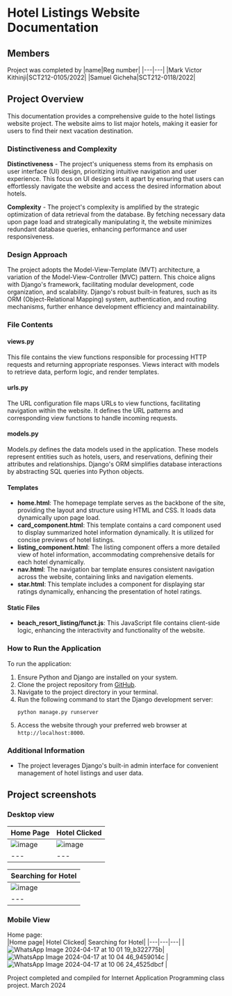 # Hotel Listings Website Documentation

## Members  
Project was completed by
|name|Reg number|
|---|---|
|Mark Victor Kithinji|SCT212-0105/2022|
|Samuel Gicheha|SCT212-0118/2022|  

## Project Overview
This documentation provides a comprehensive guide to the hotel listings website project. The website aims to list major hotels, making it easier for users to find their next vacation destination.

### Distinctiveness and Complexity
**Distinctiveness**  - The project's uniqueness stems from its emphasis on user interface (UI) design, prioritizing intuitive navigation and user experience. This focus on UI design sets it apart by ensuring that users can effortlessly navigate the website and access the desired information about hotels.   

**Complexity**   - The project's complexity is amplified by the strategic optimization of data retrieval from the database. By fetching necessary data upon page load and strategically manipulating it, the website minimizes redundant database queries, enhancing performance and user responsiveness. 
### Design Approach
The project adopts the Model-View-Template (MVT) architecture, a variation of the Model-View-Controller (MVC) pattern. This choice aligns with Django's framework, facilitating modular development, code organization, and scalability. Django's robust built-in features, such as its ORM (Object-Relational Mapping) system, authentication, and routing mechanisms, further enhance development efficiency and maintainability.

### File Contents

#### views.py
This file contains the view functions responsible for processing HTTP requests and returning appropriate responses. Views interact with models to retrieve data, perform logic, and render templates.

#### urls.py
The URL configuration file maps URLs to view functions, facilitating navigation within the website. It defines the URL patterns and corresponding view functions to handle incoming requests.

#### models.py
Models.py defines the data models used in the application. These models represent entities such as hotels, users, and reservations, defining their attributes and relationships. Django's ORM simplifies database interactions by abstracting SQL queries into Python objects.

#### Templates
- **home.html**: The homepage template serves as the backbone of the site, providing the layout and structure using HTML and CSS. It loads data dynamically upon page load.
- **card_component.html**: This template contains a card component used to display summarized hotel information dynamically. It is utilized for concise previews of hotel listings.
- **listing_component.html**: The listing component offers a more detailed view of hotel information, accommodating comprehensive details for each hotel dynamically.
- **nav.html**: The navigation bar template ensures consistent navigation across the website, containing links and navigation elements.
- **star.html**: This template includes a component for displaying star ratings dynamically, enhancing the presentation of hotel ratings.

#### Static Files
- **beach_resort_listing/funct.js**: This JavaScript file contains client-side logic, enhancing the interactivity and functionality of the website.

### How to Run the Application
To run the application:
1. Ensure Python and Django are installed on your system.
2. Clone the project repository from [GitHub](https://github.com/VictorCodebase/IAP-2.2/tree/main/djangoapp/beach_resort_listings.git).
3. Navigate to the project directory in your terminal.
4. Run the following command to start the Django development server:
   ```
   python manage.py runserver
   ```
5. Access the website through your preferred web browser at `http://localhost:8000`.

### Additional Information
- The project leverages Django's built-in admin interface for convenient management of hotel listings and user data.


## Project screenshots  

### Desktop view 
|Home Page| Hotel Clicked|
|---|---|
|![image](https://github.com/VictorCodebase/IAP-2.2/assets/135356007/1facb5ff-8255-4fa8-a3e2-1a5b9303b106)|![image](https://github.com/VictorCodebase/IAP-2.2/assets/135356007/6fecddb9-dffc-41b7-8d05-cef07694c5cb)|
|---|---|

|Searching for Hotel|
|---|
|![image](https://github.com/VictorCodebase/IAP-2.2/assets/135356007/1c6f8dd6-b552-4dc9-8fe0-def65a152ba6)|
|---|

### Mobile View
Home page:  
|Home page| Hotel Clicked| Searching for Hotel|
|---|---|---|
|![WhatsApp Image 2024-04-17 at 10 01 19_b322775b](https://github.com/VictorCodebase/IAP-2.2/assets/135356007/39e17710-a636-46cf-8e35-da02414c447e)| ![WhatsApp Image 2024-04-17 at 10 04 46_9459014c](https://github.com/VictorCodebase/IAP-2.2/assets/135356007/1bf5147f-4b1a-450a-aa84-092a7eb3cc16) | ![WhatsApp Image 2024-04-17 at 10 06 24_4525dbcf](https://github.com/VictorCodebase/IAP-2.2/assets/135356007/15213ec2-ce39-4207-ab81-1c63f60539b3) |


Project completed and compiled for Internet Application Programming class project. March 2024



